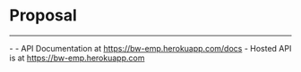 # Proposal

* * *
\- 
\- API Documentation at https://bw-emp.herokuapp.com/docs
\- Hosted API is at https://bw-emp.herokuapp.com

